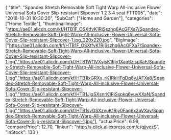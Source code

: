 {
	"title": "Spandex Stretch Removable Soft Tight Warp All-inclusive Flower Universal Sofa Cover Slip-resistant Slipcover 1 2 3 4 seat FTT005",
	"date": "2018-10-31 10:30:20",
	"SubCat": ["Home and Garden"],
	"categories": ["Home Textile"],
	"thumbnailImage": "https://ae01.alicdn.com/kf/HTB1F_OSXtfvK1RjSszhq6AcGFXa7/Spandex-Stretch-Removable-Soft-Tight-Warp-All-inclusive-Flower-Universal-Sofa-Cover-Slip-resistant-Slipcover-1.jpg_220x220.jpg",
	"BigImage": ["https://ae01.alicdn.com/kf/HTB1F_OSXtfvK1RjSszhq6AcGFXa7/Spandex-Stretch-Removable-Soft-Tight-Warp-All-inclusive-Flower-Universal-Sofa-Cover-Slip-resistant-Slipcover-1.jpg","https://ae01.alicdn.com/kf/HTB1Wf1VXvjsK1Rjy1Xaq6zispXaF/Spandex-Stretch-Removable-Soft-Tight-Warp-All-inclusive-Flower-Universal-Sofa-Cover-Slip-resistant-Slipcover-1.jpg","https://ae01.alicdn.com/kf/HTB1lxGRXx_rK1RkHFqDq6yJAFXa8/Spandex-Stretch-Removable-Soft-Tight-Warp-All-inclusive-Flower-Universal-Sofa-Cover-Slip-resistant-Slipcover-1.jpg","https://ae01.alicdn.com/kf/HTB1JjqSXsnrK1RjSspkq6yuvXXaN/Spandex-Stretch-Removable-Soft-Tight-Warp-All-inclusive-Flower-Universal-Sofa-Cover-Slip-resistant-Slipcover-1.jpg","https://ae01.alicdn.com/kf/HTB1svGSXzvuK1Rjy0Faq6x2aVXay/Spandex-Stretch-Removable-Soft-Tight-Warp-All-inclusive-Flower-Universal-Sofa-Cover-Slip-resistant-Slipcover-1.jpg"],
	"actualPrice": 6.99,
	"comparePrice": 12.70,
	"linkurl": "http://s.click.aliexpress.com/e/qjjyezS",
	"inStock": 133
}
